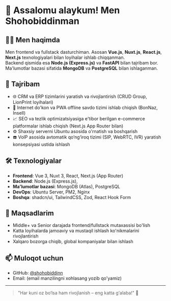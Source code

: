 # 👋 Assalomu alaykum! Men Shohobiddinman

## 🧑‍💻 Men haqimda
Men frontend va fullstack dasturchiman. Asosan **Vue.js**, **Nuxt.js**, **React.js**, **Next.js** texnologiyalari bilan loyihalar ishlab chiqqanman.  
Backend qismida esa **Node.js (Express.js)** va **FastAPI** bilan tajribam bor. Ma'lumotlar bazasi sifatida **MongoDB** va **PostgreSQL** bilan ishlaganman.

## 🚀 Tajribam
- 🌐 CRM va ERP tizimlarini yaratish va rivojlantirish (CRUD Group, LionPrint loyihalari)
- 🛒 Internet do'kon va PWA offline savdo tizimi ishlab chiqish (BonNaz, Insell)
- 📈 SEO va tezlik optimizatsiyasiga e'tibor berilgan e-commerce platformalar ishlab chiqish (Next.js App Router bilan)
- ⚙️ Shaxsiy serverni Ubuntu asosida o'rnatish va boshqarish
- ☎️ VoIP asosida avtomatik qo‘ng‘iroq tizimi (SIP, WebRTC, IVR) yaratish konsepsiyasi ustida ishlash

## 🛠️ Texnologiyalar
- **Frontend**: Vue 3, Nuxt 3, React, Next.js (App Router)
- **Backend**: Node.js (Express.js),
- **Ma'lumotlar bazasi**: MongoDB (Atlas), PostgreSQL
- **DevOps**: Ubuntu Server, PM2, Nginx
- **Boshqa**: shadcn/ui, TailwindCSS, Zod, React Hook Form

## 🎯 Maqsadlarim
- Middle+ va Senior darajada frontend/fullstack mutaxassisi bo'lish
- Katta loyihalarda jamoaviy va mustaqil ishlash ko'nikmalarini rivojlantirish
- Xalqaro bozorga chiqib, global kompaniyalar bilan ishlash

## 📫 Muloqot uchun
- GitHub: [@shohobiddinn](https://github.com/shohobiddinn)
- Email: (email manzilingni xohlasang yozib qo'yamiz)

---

> "Har kuni oz bo‘lsa ham rivojlanish – eng katta g‘alaba!" 🚀
